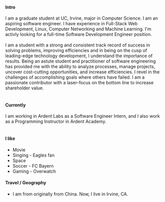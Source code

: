 #### Intro

I am a graduate student at UC, Irvine, major in Computer Science. I am an aspiring software engineer. I have experience in Full-Stack Web Development, Linux, Computer Networking and Machine Learning. I'm activly looking for a full-time Software Development Engineer position.
<br><br>
I am a student with a strong and consistent track record of success in solving problems, improving efficiencies and in being on the cusp of leading-edge technology development, I understand the importance of results. Being an astute student and practitioner of software engineering has provided me with the ability to analyze processes, manage projects, uncover cost-cutting opportunities, and increase efficiencies. I revel in the challenges of accomplishing goals where others have failed. I am a passionate contributor with a laser-focus on the bottom line to increase shareholder value.
<br><br>

#### Currently

I am working in Ardent Labs as a Software Engineer Intern, and I also work as a Programming Instructor in Ardent Academy.
<br><br>

#### I like

- Movie
- Singing - Eagles fan
- Space
- Soccer - FC Bayern
- Gaming - Overwatch

#### Travel / Geography

- I am from originally from China. Now, I live in Irvine, CA.
